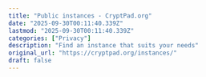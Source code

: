 ```yaml
---
title: "Public instances - CryptPad.org"
date: "2025-09-30T00:11:40.339Z"
lastmod: "2025-09-30T00:11:40.339Z"
categories: ["Privacy"]
description: "Find an instance that suits your needs"
original_url: "https://cryptpad.org/instances/"
draft: false
---
```

